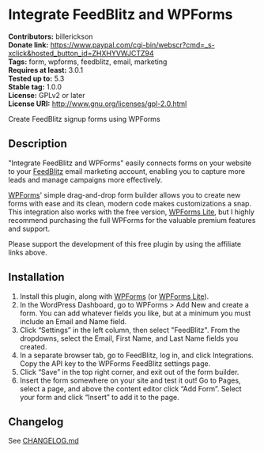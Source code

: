 # Integrate FeedBlitz and WPForms

**Contributors:** billerickson  
**Donate link:** https://www.paypal.com/cgi-bin/webscr?cmd=_s-xclick&hosted_button_id=ZHXHYVWJCTZ94  
**Tags:** form, wpforms, feedblitz, email, marketing  
**Requires at least:** 3.0.1  
**Tested up to:** 5.3  
**Stable tag:** 1.0.0  
**License:** GPLv2 or later  
**License URI:** http://www.gnu.org/licenses/gpl-2.0.html  

Create FeedBlitz signup forms using WPForms

## Description

"Integrate FeedBlitz and WPForms" easily connects forms on your website to your [FeedBlitz](https://www.feedblitz.com/) email marketing account, enabling you to capture more leads and manage campaigns more effectively.

[WPForms](http://www.shareasale.com/r.cfm?u=402581&b=834775&m=64312&afftrack=emma%2Dplugin&urllink=)' simple drag-and-drop form builder allows you to create new forms with ease and its clean, modern code makes customizations a snap. This integration also works with the free version, [WPForms Lite](https://wordpress.org/plugins/wpforms-lite/), but I highly recommend purchasing the full WPForms for the valuable premium features and support.

Please support the development of this free plugin by using the affiliate links above.

## Installation

1. Install this plugin, along with [WPForms](http://www.shareasale.com/r.cfm?u=402581&b=834775&m=64312&afftrack=emma%2Dplugin&urllink=) (or [WPForms Lite](https://wordpress.org/plugins/wpforms-lite/)).
2. In the WordPress Dashboard, go to WPForms > Add New and create a form. You can add whatever fields you like, but at a minimum you must include an Email and Name field.
3. Click “Settings” in the left column, then select "FeedBlitz". From the dropdowns, select the Email, First Name, and Last Name fields you created.
4. In a separate browser tab, go to FeedBlitz, log in, and click Integrations. Copy the API key to the WPForms FeedBlitz settings page.
5. Click “Save” in the top right corner, and exit out of the form builder.
6. Insert the form somewhere on your site and test it out! Go to Pages, select a page, and above the content editor click “Add Form”. Select your form and click “Insert” to add it to the page.

## Changelog
See [CHANGELOG.md](https://github.com/billerickson/integrate-feedblitz-wpforms/blob/master/CHANGELOG.md)
